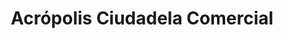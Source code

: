 ---
title: "Acrópolis Ciudadela Comercial"
url: /bucaramanga/acropolis-ciudadela-comercial/
shop: centro comercial
---